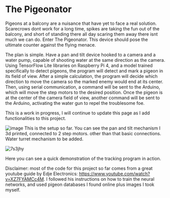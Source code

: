 # The Pigeonator

Pigeons at a balcony are a nuisance that have yet to face a real solution. Scarecrows dont work for a long time, spikes are taking the fun out of the balcony, and short of standing there all day scaring them away there isnt much we can do. Enter The Pigeonator. This device should pose the ultimate counter against the flying menace.

The plan is simple. Have a pan and tilt device hooked to a camera and a water pump, capable of shooting water at the same direction as the camera. Using TensorFlow Lite libraries on Raspberry Pi 4, and a model trained specifically to detect pigeons, the program will detect and mark a pigeon in its field of view. After a simple calculation, the program will decide which direction to move the camera so the marked enemy would end at its center. Then, using serial communication, a command will be sent to the Arduino, which will move the step motors to the desired position. Once the pigeon is at the center of the camera field of view, another command will be sent to the Arduino, activating the water gun to repel the troublesome foe.

This is a work in progress, I will continue to update this page as I add functionalities to this project.

![image](https://github.com/SaarAvr/The-Pigeonator/assets/105448204/7ebafa80-379e-4ac2-ba43-63431b10cbc4)
This is the setup so far. You can see the pan and tilt mechanism I 3d printed, connected to 2 step motors. other than that basic connections. Water turret mechanism to be added.

![7s3jhy](https://github.com/SaarAvr/The-Pigeonator/assets/105448204/dc889951-5514-415e-a3f3-a19cc09158e2)

Here you can see a quick demonstration of the tracking program in action.

Disclaimer: most of the code for this project so far comes from a great youtube guide by Edje Electronics: https://www.youtube.com/watch?v=XZ7FYAMCc4M. I followed his instructions on how to train the neural networks, and used pigeon databases I found online plus images I took myself.





